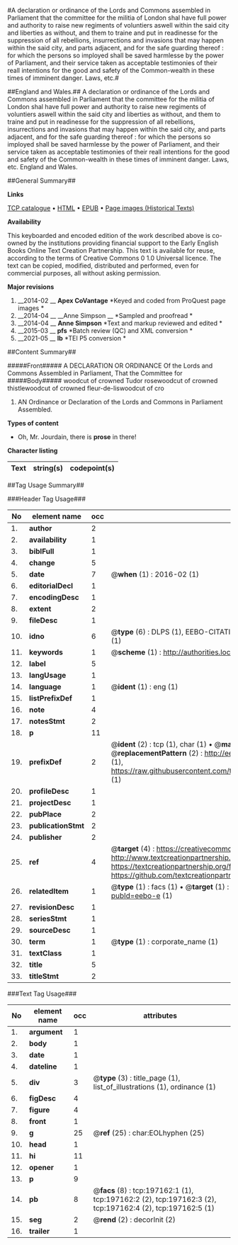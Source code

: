 #A declaration or ordinance of the Lords and Commons assembled in Parliament that the committee for the militia of London shal have full power and authority to raise new regiments of voluntiers aswell within the said city and liberties as without, and them to traine and put in readinesse for the suppression of all rebellions, insurrections and invasions that may happen within the said city, and parts adjacent, and for the safe guarding thereof : for which the persons so imployed shall be saved harmlesse by the power of Parliament, and their service taken as acceptable testimonies of their reall intentions for the good and safety of the Common-wealth in these times of imminent danger. Laws, etc.#

##England and Wales.##
A declaration or ordinance of the Lords and Commons assembled in Parliament that the committee for the militia of London shal have full power and authority to raise new regiments of voluntiers aswell within the said city and liberties as without, and them to traine and put in readinesse for the suppression of all rebellions, insurrections and invasions that may happen within the said city, and parts adjacent, and for the safe guarding thereof : for which the persons so imployed shall be saved harmlesse by the power of Parliament, and their service taken as acceptable testimonies of their reall intentions for the good and safety of the Common-wealth in these times of imminent danger.
Laws, etc.
England and Wales.

##General Summary##

**Links**

[TCP catalogue](http://www.ota.ox.ac.uk/tcp/)  • 
[HTML](http://tei.it.ox.ac.uk/tcp/Texts-HTML/free/B21/B21986.html)  • 
[EPUB](http://tei.it.ox.ac.uk/tcp/Texts-EPUB/free/B21/B21986.epub) • 
[Page images (Historical Texts)](https://historicaltexts.jisc.ac.uk/eebo-12205145e)

**Availability**

This keyboarded and encoded edition of the work described above is co-owned by the
    institutions providing financial support to the Early English Books Online Text Creation
    Partnership. This text is available for reuse, according to the terms of  Creative Commons 0 1.0 Universal
    licence. The text can be copied, modified, distributed and performed, even for commercial
    purposes, all without asking permission.

**Major revisions**

1. __2014-02 __ __Apex CoVantage__ *Keyed and coded from ProQuest page images *
1. __2014-04 __ __Anne Simpson __ *Sampled and proofread *
1. __2014-04 __ __Anne Simpson__ *Text and markup reviewed and edited *
1. __2015-03 __ __pfs__ *Batch review (QC) and XML conversion *
1. __2021-05 __ __lb__ *TEI P5 conversion *

##Content Summary##

#####Front#####
 A DECLARATION OR ORDINANCE Of the Lords and Commons Assembled in Parliament, That the Committee for
#####Body#####
woodcut of crowned Tudor rosewoodcut of crowned thistlewoodcut of crowned fleur-de-liswoodcut of cro
1. AN Ordinance or Declaration of the Lords and Commons in Parliament Assembled.

**Types of content**

  * Oh, Mr. Jourdain, there is **prose** in there!

**Character listing**


|Text|string(s)|codepoint(s)|
|---|---|---|

##Tag Usage Summary##

###Header Tag Usage###

|No|element name|occ|attributes|
|---|---|---|---|
|1.|__author__|2||
|2.|__availability__|1||
|3.|__biblFull__|1||
|4.|__change__|5||
|5.|__date__|7| @__when__ (1) : 2016-02 (1)|
|6.|__editorialDecl__|1||
|7.|__encodingDesc__|1||
|8.|__extent__|2||
|9.|__fileDesc__|1||
|10.|__idno__|6| @__type__ (6) : DLPS (1), EEBO-CITATION (1), VID (1), EEBO-PROQUEST (1), STC (1), OCLC (1)|
|11.|__keywords__|1| @__scheme__ (1) : http://authorities.loc.gov/ (1)|
|12.|__label__|5||
|13.|__langUsage__|1||
|14.|__language__|1| @__ident__ (1) : eng (1)|
|15.|__listPrefixDef__|1||
|16.|__note__|4||
|17.|__notesStmt__|2||
|18.|__p__|11||
|19.|__prefixDef__|2| @__ident__ (2) : tcp (1), char (1)  •  @__matchPattern__ (2) : ([0-9\-]+):([0-9IVX]+) (1), (.+) (1)  •  @__replacementPattern__ (2) : http://eebo.chadwyck.com/downloadtiff?vid=$1&page=$2 (1), https://raw.githubusercontent.com/textcreationpartnership/Texts/master/tcpchars.xml#$1 (1)|
|20.|__profileDesc__|1||
|21.|__projectDesc__|1||
|22.|__pubPlace__|2||
|23.|__publicationStmt__|2||
|24.|__publisher__|2||
|25.|__ref__|4| @__target__ (4) : https://creativecommons.org/publicdomain/zero/1.0/ (1), http://www.textcreationpartnership.org/docs/. (1), https://textcreationpartnership.org/faq/#faq05 (1), https://github.com/textcreationpartnership (1)|
|26.|__relatedItem__|1| @__type__ (1) : facs (1)  •  @__target__ (1) : https://data.historicaltexts.jisc.ac.uk/view?pubId=eebo-e (1)|
|27.|__revisionDesc__|1||
|28.|__seriesStmt__|1||
|29.|__sourceDesc__|1||
|30.|__term__|1| @__type__ (1) : corporate_name (1)|
|31.|__textClass__|1||
|32.|__title__|5||
|33.|__titleStmt__|2||


###Text Tag Usage###

|No|element name|occ|attributes|
|---|---|---|---|
|1.|__argument__|1||
|2.|__body__|1||
|3.|__date__|1||
|4.|__dateline__|1||
|5.|__div__|3| @__type__ (3) : title_page (1), list_of_illustrations (1), ordinance (1)|
|6.|__figDesc__|4||
|7.|__figure__|4||
|8.|__front__|1||
|9.|__g__|25| @__ref__ (25) : char:EOLhyphen (25)|
|10.|__head__|1||
|11.|__hi__|11||
|12.|__opener__|1||
|13.|__p__|9||
|14.|__pb__|8| @__facs__ (8) : tcp:197162:1 (1), tcp:197162:2 (2), tcp:197162:3 (2), tcp:197162:4 (2), tcp:197162:5 (1)|
|15.|__seg__|2| @__rend__ (2) : decorInit (2)|
|16.|__trailer__|1||
